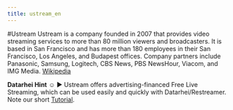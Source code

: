 ```yaml
---
title: ustream_en
---
```

#Ustream
Ustream is a company founded in 2007 that provides video streaming services to more than 80 million viewers and broadcasters. It is based in San Francisco and has more than 180 employees in their San Francisco, Los Angeles, and Budapest offices. Company partners include Panasonic, Samsung, Logitech, CBS News, PBS NewsHour, Viacom, and IMG Media. <a href="https://en.wikipedia.org/wiki/Ustream" target="_blank">Wikipedia</a>

**Datarhei Hint** ☺ ► Ustream offers advertising-financed Free Live Streaming, which can be used easily and quickly with Datarhei/Restreamer. Note our short [Tutorial](/restreamer/wiki/livestreamingustream_en.html).